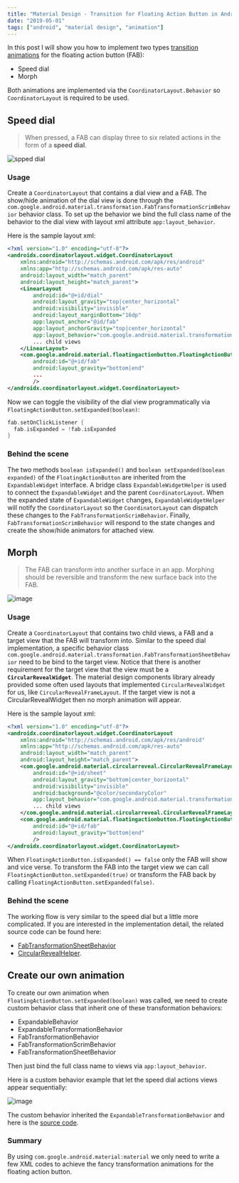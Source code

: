 ```yaml
---
title: "Material Design - Transition for Floating Action Button in Android"
date: "2019-05-01"
tags: ["android", "material design", "animation"]
---
```


In this post I will show you how to implement two types [transition animations](https://material.io/design/components/buttons-floating-action-button.html#types-of-transitions) for the floating action button (FAB):

- Speed dial
- Morph

Both animations are implemented via the `CoordinatorLayout.Behavior` so `CoordinatorLayout` is required to be used.

## Speed dial

> When pressed, a FAB can display three to six related actions in the form of a **speed dial**.

![spped dial](1.gif)

### Usage

Create a `CoordinatorLayout` that contains a dial view and a FAB.
The show/hide animation of the dial view is done through the `com.google.android.material.transformation.FabTransformationScrimBehavior` behavior class.
To set up the behavior we bind the full class name of the behavior to the dial view with layout xml attribute `app:layout_behavior`.

Here is the sample layout xml:

```xml
<?xml version="1.0" encoding="utf-8"?>
<androidx.coordinatorlayout.widget.CoordinatorLayout
    xmlns:android="http://schemas.android.com/apk/res/android"
    xmlns:app="http://schemas.android.com/apk/res-auto"
    android:layout_width="match_parent"
    android:layout_height="match_parent">
    <LinearLayout
        android:id="@+id/dial"
        android:layout_gravity="top|center_horizontal"
        android:visibility="invisible"
        android:layout_marginBottom="16dp"
        app:layout_anchor="@id/fab"
        app:layout_anchorGravity="top|center_horizontal"
        app:layout_behavior="com.google.android.material.transformation.FabTransformationScrimBehavior">
        ... child views
    </LinearLayout>
    <com.google.android.material.floatingactionbutton.FloatingActionButton
        android:id="@+id/fab"
        android:layout_gravity="bottom|end"
        ...
        />
</androidx.coordinatorlayout.widget.CoordinatorLayout>
```

Now we can toggle the visibility of the dial view programmatically via `FloatingActionButton.setExpanded(boolean)`:

```kotlin
fab.setOnClickListener {
  fab.isExpanded = !fab.isExpanded
}
```

### Behind the scene

The two methods `boolean isExpanded()` and `boolean setExpanded(boolean expanded)` of the `FloatingActionButton` are inherited from the `ExpandableWidget` interface.
A bridge class `ExpandableWidgetHelper` is used to connect the `ExpandableWidget` and the parent `CoordinatorLayout`.
When the expanded state of `ExpandableWidget` changes, `ExpandableWidgetHelper` will notify the `CoordinatorLayout` so the `CoordinatorLayout` can dispatch these changes to the `FabTransformationScrimBehavior`.
Finally, `FabTransformationScrimBehavior` will respond to the state changes and create the show/hide animators for attached view.

## Morph

> The FAB can transform into another surface in an app. Morphing should be reversible and transform the new surface back into the FAB.

![image](2.gif)

### Usage

Create a `CoordinatorLayout` that contains two child views, a FAB and a target view that the FAB will transform into.
Similar to the speed dial implementation, a specific behavior class `com.google.android.material.transformation.FabTransformationSheetBehavior` need to be bind to the target view.
Notice that there is another requirement for the target view that the view must be a **`CircularRevealWidget`**.
The material design components library already provided some often used layouts that implemented `CircularRevealWidget` for us, like `CircularRevealFrameLayout`.
If the target view is not a CircularRevealWidget then no morph animation will appear.

Here is the sample layout xml:

```xml
<?xml version="1.0" encoding="utf-8"?>
<androidx.coordinatorlayout.widget.CoordinatorLayout
    xmlns:android="http://schemas.android.com/apk/res/android"
    xmlns:app="http://schemas.android.com/apk/res-auto"
    android:layout_width="match_parent"
    android:layout_height="match_parent">
    <com.google.android.material.circularreveal.CircularRevealFrameLayout
        android:id="@+id/sheet"
        android:layout_gravity="bottom|center_horizontal"
        android:visibility="invisible"
        android:background="@color/secondaryColor"
        app:layout_behavior="com.google.android.material.transformation.FabTransformationSheetBehavior">
        ... child views
    </com.google.android.material.circularreveal.CircularRevealFrameLayout>
    <com.google.android.material.floatingactionbutton.FloatingActionButton
        android:id="@+id/fab"
        android:layout_gravity="bottom|end"
        />
</androidx.coordinatorlayout.widget.CoordinatorLayout>
```

When `FloatingActionButton.isExpanded() == false` only the FAB will show and vice verse.
To transform the FAB into the target view we can call `FloatingActionButton.setExpanded(true)` or transform the FAB back by calling `FloatingActionButton.setExpanded(false)`.

### Behind the scene

The working flow is very similar to the speed dial but a little more complicated.
If you are interested in the implementation detail, the related source code can be found here:

- [FabTransformationSheetBehavior](https://github.com/material-components/material-components-android/blob/master/lib/java/com/google/android/material/transformation/FabTransformationSheetBehavior.java)
- [CircularRevealHelper](https://github.com/material-components/material-components-android/blob/master/lib/java/com/google/android/material/circularreveal/CircularRevealHelper.java).

## Create our own animation

To create our own animation when `FloatingActionButton.setExpanded(boolean)` was called, we need to create custom behavior class that inherit one of these transformation behaviors:

- ExpandableBehavior
- ExpandableTransformationBehavior
- FabTransformationBehavior
- FabTransformationScrimBehavior
- FabTransformationSheetBehavior

Then just bind the full class name to views via `app:layout_behavior`.

Here is a custom behavior example that let the speed dial actions views appear sequentially:

![image](3.gif)

The custom behavior inherited the `ExpandableTransformationBehavior` and here is the [source code](https://github.com/lcdsmao/ExpandableFABExample/blob/master/app/src/main/java/com/paranoid/mao/expandablewidgetexample/EmitExpandableTransformationBehavior.kt).

### Summary

By using `com.google.android.material:material` we only need to write a few XML codes to achieve the fancy transformation animations for the floating action button.

